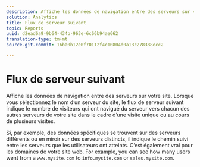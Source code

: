 ```yaml
---
description: Affiche les données de navigation entre des serveurs sur votre site. Lorsque vous sélectionnez le nom d’un serveur du site, le flux de serveur suivant indique le nombre de visiteurs qui ont navigué du serveur vers chacun des autres serveurs de votre site dans le cadre d’une visite unique ou au cours de plusieurs visites.
solution: Analytics
title: Flux de serveur suivant
topic: Reports
uuid: d2ead6a9-9b64-434b-963e-6c66b94ae662
translation-type: tm+mt
source-git-commit: 16ba0b12e0f70112f4c10804d0a13c278388ecc2

---
```



# Flux de serveur suivant

Affiche les données de navigation entre des serveurs sur votre site. Lorsque vous sélectionnez le nom d’un serveur du site, le flux de serveur suivant indique le nombre de visiteurs qui ont navigué du serveur vers chacun des autres serveurs de votre site dans le cadre d’une visite unique ou au cours de plusieurs visites.

Si, par exemple, des données spécifiques se trouvent sur des serveurs différents ou en miroir sur des serveurs distincts, il indique le chemin suivi entre les serveurs que les utilisateurs ont atteints. C’est également vrai pour les domaines de votre site web. For example, you can see how many users went from a `www.mysite.com` to `info.mysite.com` or `sales.mysite.com`.
